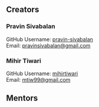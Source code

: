 ## Creators
### Pravin Sivabalan
GitHub Username: <a href="https://github.com/pravin-sivabalan">pravin-sivabalan</a>
<br>
Email: pravinsivabalan@gmail.com

### Mihir Tiwari
GitHub Username: <a href="https://github.com/mihirtiwari">mihirtiwari</a>
<br>
Email: mtiw99@gmail.com

## Mentors
